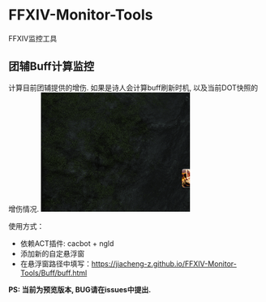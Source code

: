 # FFXIV-Monitor-Tools
FFXIV监控工具

## 团辅Buff计算监控

计算目前团辅提供的增伤. 如果是诗人会计算buff刷新时机, 以及当前DOT快照的增伤情况.
![image](buff_show.gif)

使用方式：
- 依赖ACT插件: cacbot + ngld
- 添加新的自定悬浮窗
- 在悬浮窗路径中填写：https://jiacheng-z.github.io/FFXIV-Monitor-Tools/Buff/buff.html

**PS: 当前为预览版本, BUG请在issues中提出.**
